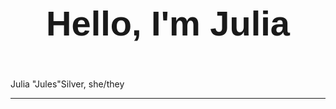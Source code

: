 <link rel="preconnect" href="https://fonts.googleapis.com"> 
<link rel="preconnect" href="https://fonts.gstatic.com" crossorigin> 
<link href="https://fonts.googleapis.com/css2?family=Montserrat&display=swap" rel="stylesheet">
<header>
    <h1 style="font-size: 4em; font-family: 'Montserrat', sans-serif;">
        Hello, I'm Julia
    </h1>
</header>
Julia "Jules"Silver, she/they
<hr/>

